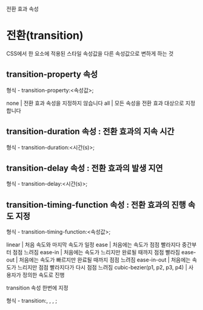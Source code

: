 전환 효과 속성

# 전환(transition)

CSS에서 한 요소에 적용된 스타일 속성값을 다른 속성값으로 변하게 하는 것

## transition-property 속성

형식 - transition-property:<속성값>;

none | 전환 효과 속성을 지정하지 않습니다
all	| 모든 속성을 전환 효과 대상으로 지정합니다

## transition-duration 속성 : 전환 효과의 지속 시간

형식 - transition-duration:<시간(s)>;

## transition-delay 속성 : 전환 효과의 발생 지연

형식 - transition-delay:<시간(s)>;

## transition-timing-function 속성 : 전환 효과의 진행 속도 지정

형식 - transition-timing-function:<속성값>;

linear | 처음 속도와 마지막 속도가 일정
ease | 처음에는 속도가 점점 빨라지다 중간부터 점점 느려짐
ease-in | 처음에는 속도가 느리지만 완료될 때까지 점점 빨라짐
ease-out | 처음에는 속도가 빠르지만 완료될 때까지 점점 느려짐
ease-in-out | 처음에는 속도가 느리지만 점점 빨라지다가 다시 점점 느려짐
cubic-bezier(p1, p2, p3, p4) | 사용자가 정의한 속도로 진행


transition 속성 한번에 지정

형식 - transition:<property>, <duraction>, <timing-function>, <delay>;